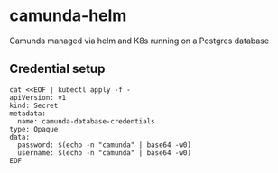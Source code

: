 # camunda-helm
Camunda managed via helm and K8s running on a Postgres database

## Credential setup
```
cat <<EOF | kubectl apply -f -
apiVersion: v1
kind: Secret
metadata:
  name: camunda-database-credentials
type: Opaque
data:
  password: $(echo -n "camunda" | base64 -w0)
  username: $(echo -n "camunda" | base64 -w0)
EOF
```